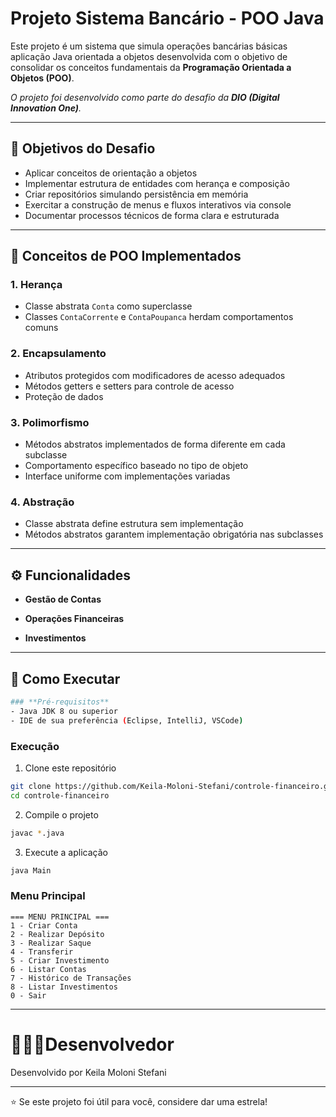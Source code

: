 # Projeto Sistema Bancário - POO Java

Este projeto é um sistema que simula operações bancárias básicas aplicação Java orientada a objetos desenvolvida com o objetivo de consolidar os conceitos fundamentais da **Programação Orientada a Objetos (POO)**. 

*O projeto foi desenvolvido como parte do desafio da **DIO (Digital Innovation One)**.*

---

## 🎯 Objetivos do Desafio

- Aplicar conceitos de orientação a objetos
- Implementar estrutura de entidades com herança e composição
- Criar repositórios simulando persistência em memória
- Exercitar a construção de menus e fluxos interativos via console
- Documentar processos técnicos de forma clara e estruturada

---

## 🔧 Conceitos de POO Implementados

### 1. **Herança** 
- Classe abstrata `Conta` como superclasse
- Classes `ContaCorrente` e `ContaPoupanca` herdam comportamentos comuns

### 2. **Encapsulamento** 
- Atributos protegidos com modificadores de acesso adequados
- Métodos getters e setters para controle de acesso
- Proteção de dados

### 3. **Polimorfismo** 
- Métodos abstratos implementados de forma diferente em cada subclasse
- Comportamento específico baseado no tipo de objeto
- Interface uniforme com implementações variadas

### 4. **Abstração**
- Classe abstrata define estrutura sem implementação
- Métodos abstratos garantem implementação obrigatória nas subclasses

---

## ⚙️ Funcionalidades

- **Gestão de Contas**

- **Operações Financeiras**

- **Investimentos**

---


## 🚀 Como Executar
```bash
### **Pré-requisitos**
- Java JDK 8 ou superior
- IDE de sua preferência (Eclipse, IntelliJ, VSCode)
```
### **Execução**
1. Clone este repositório
```bash
git clone https://github.com/Keila-Moloni-Stefani/controle-financeiro.git
cd controle-financeiro
```

2. Compile o projeto
```bash
javac *.java
```

3. Execute a aplicação
```bash
java Main
```

### **Menu Principal**
```
=== MENU PRINCIPAL ===
1 - Criar Conta
2 - Realizar Depósito  
3 - Realizar Saque
4 - Transferir
5 - Criar Investimento
6 - Listar Contas
7 - Histórico de Transações
8 - Listar Investimentos
0 - Sair
```

---
# 👩🏻‍💻Desenvolvedor
Desenvolvido por Keila Moloni Stefani
________________________________________
⭐ Se este projeto foi útil para você, considere dar uma estrela!

